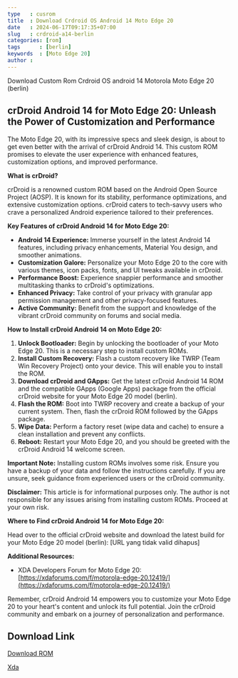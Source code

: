 ```yaml
---
type   : cusrom
title  : Download Crdroid OS Android 14 Moto Edge 20
date   : 2024-06-17T09:17:35+07:00
slug   : crdroid-a14-berlin
categories: [rom]
tags      : [berlin]
keywords  : [Moto Edge 20]
author : 
---
```


Download Custom Rom Crdroid OS android 14 Motorola Moto Edge 20 (berlin)

## crDroid Android 14 for Moto Edge 20: Unleash the Power of Customization and Performance

The Moto Edge 20, with its impressive specs and sleek design, is about to get even better with the arrival of crDroid Android 14. This custom ROM promises to elevate the user experience with enhanced features, customization options, and improved performance.

**What is crDroid?**

crDroid is a renowned custom ROM based on the Android Open Source Project (AOSP). It is known for its stability, performance optimizations, and extensive customization options. crDroid caters to tech-savvy users who crave a personalized Android experience tailored to their preferences.

**Key Features of crDroid Android 14 for Moto Edge 20:**

* **Android 14 Experience:** Immerse yourself in the latest Android 14 features, including privacy enhancements, Material You design, and smoother animations.
* **Customization Galore:** Personalize your Moto Edge 20 to the core with various themes, icon packs, fonts, and UI tweaks available in crDroid.
* **Performance Boost:** Experience snappier performance and smoother multitasking thanks to crDroid's optimizations.
* **Enhanced Privacy:** Take control of your privacy with granular app permission management and other privacy-focused features.
* **Active Community:** Benefit from the support and knowledge of the vibrant crDroid community on forums and social media.

**How to Install crDroid Android 14 on Moto Edge 20:**

1. **Unlock Bootloader:** Begin by unlocking the bootloader of your Moto Edge 20. This is a necessary step to install custom ROMs.
2. **Install Custom Recovery:** Flash a custom recovery like TWRP (Team Win Recovery Project) onto your device. This will enable you to install the ROM.
3. **Download crDroid and GApps:** Get the latest crDroid Android 14 ROM and the compatible GApps (Google Apps) package from the official crDroid website for your Moto Edge 20 model (berlin).
4. **Flash the ROM:** Boot into TWRP recovery and create a backup of your current system. Then, flash the crDroid ROM followed by the GApps package.
5. **Wipe Data:** Perform a factory reset (wipe data and cache) to ensure a clean installation and prevent any conflicts.
6. **Reboot:** Restart your Moto Edge 20, and you should be greeted with the crDroid Android 14 welcome screen.

**Important Note:** Installing custom ROMs involves some risk. Ensure you have a backup of your data and follow the instructions carefully. If you are unsure, seek guidance from experienced users or the crDroid community.

**Disclaimer:** This article is for informational purposes only. The author is not responsible for any issues arising from installing custom ROMs. Proceed at your own risk.

**Where to Find crDroid Android 14 for Moto Edge 20:**

Head over to the official crDroid website and download the latest build for your Moto Edge 20 model (berlin): [URL yang tidak valid dihapus]

**Additional Resources:**

* XDA Developers Forum for Moto Edge 20: [https://xdaforums.com/f/motorola-edge-20.12419/](https://xdaforums.com/f/motorola-edge-20.12419/)

Remember, crDroid Android 14 empowers you to customize your Moto Edge 20 to your heart's content and unlock its full potential. Join the crDroid community and embark on a journey of personalization and performance.

## Download Link
[Download ROM](https://sourceforge.net/projects/crdroid/files/berlin/10.x/)

[Xda](https://xdaforums.com/t/crdroid-android-moto-edge-20-berlin.4661539/)

